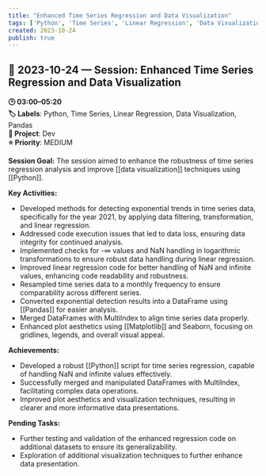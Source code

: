 ```yaml
---
title: "Enhanced Time Series Regression and Data Visualization"
tags: ['Python', 'Time Series', 'Linear Regression', 'Data Visualization', 'Pandas']
created: 2023-10-24
publish: true
---
```


## 📅 2023-10-24 — Session: Enhanced Time Series Regression and Data Visualization

**🕒 03:00–05:20**  
**🏷️ Labels**: Python, Time Series, Linear Regression, Data Visualization, Pandas  
**📂 Project**: Dev  
**⭐ Priority**: MEDIUM  


**Session Goal:**
The session aimed to enhance the robustness of time series regression analysis and improve [[data visualization]] techniques using [[Python]].

**Key Activities:**
- Developed methods for detecting exponential trends in time series data, specifically for the year 2021, by applying data filtering, transformation, and linear regression.
- Addressed code execution issues that led to data loss, ensuring data integrity for continued analysis.
- Implemented checks for -∞ values and NaN handling in logarithmic transformations to ensure robust data handling during linear regression.
- Improved linear regression code for better handling of NaN and infinite values, enhancing code readability and robustness.
- Resampled time series data to a monthly frequency to ensure comparability across different series.
- Converted exponential detection results into a DataFrame using [[Pandas]] for easier analysis.
- Merged DataFrames with MultiIndex to align time series data properly.
- Enhanced plot aesthetics using [[Matplotlib]] and Seaborn, focusing on gridlines, legends, and overall visual appeal.

**Achievements:**
- Developed a robust [[Python]] script for time series regression, capable of handling NaN and infinite values effectively.
- Successfully merged and manipulated DataFrames with MultiIndex, facilitating complex data operations.
- Improved plot aesthetics and visualization techniques, resulting in clearer and more informative data presentations.

**Pending Tasks:**
- Further testing and validation of the enhanced regression code on additional datasets to ensure its generalizability.
- Exploration of additional visualization techniques to further enhance data presentation.
